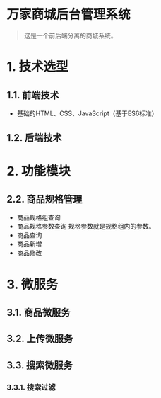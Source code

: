 # 万家商城后台管理系统

> 这是一个前后端分离的商城系统。

# 1. 技术选型

## 1.1. 前端技术

- 基础的HTML、CSS、JavaScript（基于ES6标准）

## 1.2. 后端技术

# 2. 功能模块

## 2.2. 商品规格管理

- 商品规格组查询
- 商品规格参数查询 
  规格参数就是规格组内的参数。
- 商品查询
- 商品新增
- 商品修改



# 3. 微服务

## 3.1. 商品微服务

## 3.2. 上传微服务

## 3.3. 搜索微服务

### 3.3.1. 搜索过滤





